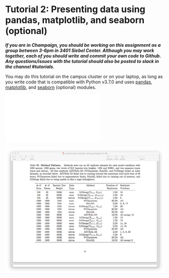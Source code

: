 Tutorial 2: Presenting data using pandas, matplotlib, and seaborn (optional)
============================================================================
***If you are in Champaign, you should be working on this assignment as a group between 3-6pm in 3401 Siebel Center. Although you may work together, each of you should write and commit your own code to Github. Any questions/issues with the tutorial should also be posted to slack in the channel #tutorials.***

You may do this tutorial on the campus cluster or on your laptop, as long as you write code that is compatible with Python v3.7.0 and uses [pandas](https://pandas.pydata.org/), [matplotlib](https://matplotlib.org/), and [seaborn](https://seaborn.pydata.org/) (optional) modules.

![Alt text](plot-example.pdf)


![Alt text](table-example.png)

